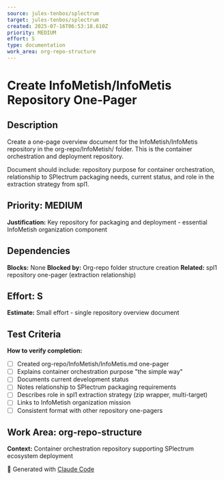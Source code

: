 ```yaml
---
source: jules-tenbos/splectrum
target: jules-tenbos/splectrum
created: 2025-07-16T06:53:18.610Z
priority: MEDIUM
effort: S
type: documentation
work_area: org-repo-structure
---
```


# Create InfoMetish/InfoMetis Repository One-Pager

## Description
Create a one-page overview document for the InfoMetish/InfoMetis repository in the org-repo/InfoMetish/ folder. This is the container orchestration and deployment repository.

Document should include: repository purpose for container orchestration, relationship to SPlectrum packaging needs, current status, and role in the extraction strategy from spl1.

## Priority: MEDIUM
**Justification:** Key repository for packaging and deployment - essential InfoMetish organization component

## Dependencies
**Blocks:** None
**Blocked by:** Org-repo folder structure creation
**Related:** spl1 repository one-pager (extraction relationship)

## Effort: S
**Estimate:** Small effort - single repository overview document

## Test Criteria
**How to verify completion:**
- [ ] Created org-repo/InfoMetish/InfoMetis.md one-pager
- [ ] Explains container orchestration purpose "the simple way"
- [ ] Documents current development status
- [ ] Notes relationship to SPlectrum packaging requirements
- [ ] Describes role in spl1 extraction strategy (zip wrapper, multi-target)
- [ ] Links to InfoMetish organization mission
- [ ] Consistent format with other repository one-pagers

## Work Area: org-repo-structure
**Context:** Container orchestration repository supporting SPlectrum ecosystem deployment

🤖 Generated with [Claude Code](https://claude.ai/code)
